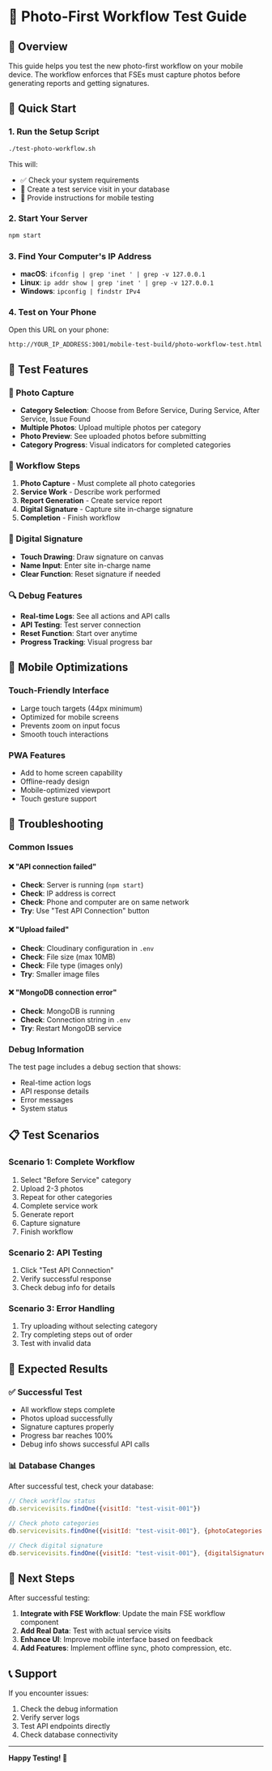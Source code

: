 # 📸 Photo-First Workflow Test Guide

## 🎯 Overview
This guide helps you test the new photo-first workflow on your mobile device. The workflow enforces that FSEs must capture photos before generating reports and getting signatures.

## 🚀 Quick Start

### 1. Run the Setup Script
```bash
./test-photo-workflow.sh
```

This will:
- ✅ Check your system requirements
- 🔧 Create a test service visit in your database
- 📱 Provide instructions for mobile testing

### 2. Start Your Server
```bash
npm start
```

### 3. Find Your Computer's IP Address
- **macOS**: `ifconfig | grep 'inet ' | grep -v 127.0.0.1`
- **Linux**: `ip addr show | grep 'inet ' | grep -v 127.0.0.1`
- **Windows**: `ipconfig | findstr IPv4`

### 4. Test on Your Phone
Open this URL on your phone:
```
http://YOUR_IP_ADDRESS:3001/mobile-test-build/photo-workflow-test.html
```

## 🧪 Test Features

### 📸 Photo Capture
- **Category Selection**: Choose from Before Service, During Service, After Service, Issue Found
- **Multiple Photos**: Upload multiple photos per category
- **Photo Preview**: See uploaded photos before submitting
- **Category Progress**: Visual indicators for completed categories

### 🔧 Workflow Steps
1. **Photo Capture** - Must complete all photo categories
2. **Service Work** - Describe work performed
3. **Report Generation** - Create service report
4. **Digital Signature** - Capture site in-charge signature
5. **Completion** - Finish workflow

### 🎨 Digital Signature
- **Touch Drawing**: Draw signature on canvas
- **Name Input**: Enter site in-charge name
- **Clear Function**: Reset signature if needed

### 🔍 Debug Features
- **Real-time Logs**: See all actions and API calls
- **API Testing**: Test server connection
- **Reset Function**: Start over anytime
- **Progress Tracking**: Visual progress bar

## 📱 Mobile Optimizations

### Touch-Friendly Interface
- Large touch targets (44px minimum)
- Optimized for mobile screens
- Prevents zoom on input focus
- Smooth touch interactions

### PWA Features
- Add to home screen capability
- Offline-ready design
- Mobile-optimized viewport
- Touch gesture support

## 🔧 Troubleshooting

### Common Issues

#### ❌ "API connection failed"
- **Check**: Server is running (`npm start`)
- **Check**: IP address is correct
- **Check**: Phone and computer are on same network
- **Try**: Use "Test API Connection" button

#### ❌ "Upload failed"
- **Check**: Cloudinary configuration in `.env`
- **Check**: File size (max 10MB)
- **Check**: File type (images only)
- **Try**: Smaller image files

#### ❌ "MongoDB connection error"
- **Check**: MongoDB is running
- **Check**: Connection string in `.env`
- **Try**: Restart MongoDB service

### Debug Information
The test page includes a debug section that shows:
- Real-time action logs
- API response details
- Error messages
- System status

## 📋 Test Scenarios

### Scenario 1: Complete Workflow
1. Select "Before Service" category
2. Upload 2-3 photos
3. Repeat for other categories
4. Complete service work
5. Generate report
6. Capture signature
7. Finish workflow

### Scenario 2: API Testing
1. Click "Test API Connection"
2. Verify successful response
3. Check debug info for details

### Scenario 3: Error Handling
1. Try uploading without selecting category
2. Try completing steps out of order
3. Test with invalid data

## 🎯 Expected Results

### ✅ Successful Test
- All workflow steps complete
- Photos upload successfully
- Signature captures properly
- Progress bar reaches 100%
- Debug info shows successful API calls

### 📊 Database Changes
After successful test, check your database:
```javascript
// Check workflow status
db.servicevisits.findOne({visitId: "test-visit-001"})

// Check photo categories
db.servicevisits.findOne({visitId: "test-visit-001"}, {photoCategories: 1})

// Check digital signature
db.servicevisits.findOne({visitId: "test-visit-001"}, {digitalSignature: 1})
```

## 🔄 Next Steps

After successful testing:
1. **Integrate with FSE Workflow**: Update the main FSE workflow component
2. **Add Real Data**: Test with actual service visits
3. **Enhance UI**: Improve mobile interface based on feedback
4. **Add Features**: Implement offline sync, photo compression, etc.

## 📞 Support

If you encounter issues:
1. Check the debug information
2. Verify server logs
3. Test API endpoints directly
4. Check database connectivity

---

**Happy Testing! 🎉**

